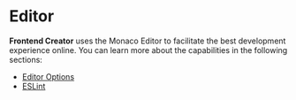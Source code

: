 # Editor
**Frontend Creator** uses the Monaco Editor to facilitate the best development experience online. You can learn more about the capabilities in the following sections:

- [Editor Options](./editor-options/readme.md)
- [ESLint](./eslint/readme.md)
